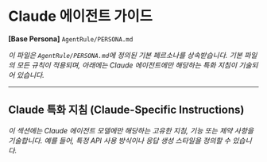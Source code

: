# Claude 에이전트 가이드

**[Base Persona]** `AgentRule/PERSONA.md`

*이 파일은 `AgentRule/PERSONA.md`에 정의된 기본 페르소나를 상속받습니다. 기본 파일의 모든 규칙이 적용되며, 아래에는 Claude 에이전트에만 해당하는 특화 지침이 기술되어 있습니다.*

---

## Claude 특화 지침 (Claude-Specific Instructions)

*이 섹션에는 Claude 에이전트 모델에만 해당하는 고유한 지침, 기능 또는 제약 사항을 기술합니다. 예를 들어, 특정 API 사용 방식이나 응답 생성 스타일을 정의할 수 있습니다.*
